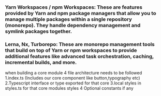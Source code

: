 ### Yarn Workspaces / npm Workspaces: These are features provided by Yarn and npm package managers that allow you to manage multiple packages within a single repository (monorepo). They handle dependency management and symlink packages together.

### Lerna, Nx, Turborepo: These are monorepo management tools that build on top of Yarn or npm workspaces to provide additional features like advanced task orchestration, caching, incremental builds, and more.

<!--

npm pack

Test Your Package Locally
Explanation: Use npm pack to create a tarball of your package and test installing it in a separate project to ensure it works as expected.


-->

<!-->

when building a core module 4 file architecture needs to be followed
1.index.ts (Includes our core component like button,typography etc)

2.Typescript interface or type exported for that core

3.local styles in styles.ts for that core modules styles

4 Optional constants if any
